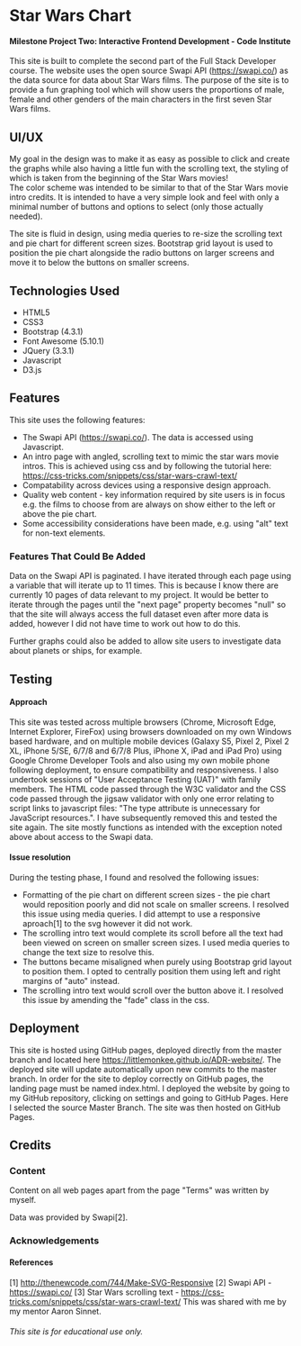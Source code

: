 # Star Wars Chart

#### Milestone Project Two: Interactive Frontend Development - Code Institute

This site is built to complete the second part of the Full Stack Developer course. The website uses the open source Swapi API (https://swapi.co/) as the data source for data about Star Wars films.
The purpose of the site is to provide a fun graphing tool which will show users the proportions of male, female and other genders of the main characters in the first seven Star Wars films.

## UI/UX
My goal in the design was to make it as easy as possible to click and create the graphs while also having a little fun with the scrolling text, the styling of which is taken from the beginning of the Star Wars movies!  
The color scheme was intended to be similar to that of the Star Wars movie intro credits. 
It is intended to have a very simple look and feel with only a minimal number of buttons and options to select (only those actually needed).

The site is fluid in design, using media queries to re-size the scrolling text and pie chart for different screen sizes. Bootstrap grid layout is used to position the pie chart alongside the radio buttons on larger screens and move it to below the buttons on smaller screens. 

## Technologies Used
- HTML5
- CSS3
- Bootstrap (4.3.1)
- Font Awesome (5.10.1)
- JQuery (3.3.1)
- Javascript
- D3.js

## Features
This site uses the following features:
- The Swapi API (https://swapi.co/). The data is accessed using Javascript.
- An intro page with angled, scrolling text to mimic the star wars movie intros. This is achieved using css and by following the tutorial here: https://css-tricks.com/snippets/css/star-wars-crawl-text/
- Compatability across devices using a responsive design approach.
- Quality web content - key information required by site users is in focus e.g. the films to choose from are always on show either to the left or above the pie chart.
- Some accessibility considerations have been made, e.g. using "alt" text for non-text elements.

### Features That Could Be Added
Data on the Swapi API is paginated. I have iterated through each page using a variable that will iterate up to 11 times. This is because I know there are currently 10 pages of data relevant to my project.
It would be better to iterate through the pages until the "next page" property becomes "null" so that the site will always access the full dataset even after more data is added, however I did not have time to work out how to do this.

Further graphs could also be added to allow site users to investigate data about planets or ships, for example.

## Testing
#### Approach
This site was tested across multiple browsers (Chrome, Microsoft Edge, Internet Explorer, FireFox) using browsers downloaded on my own Windows based hardware, and on multiple mobile devices (Galaxy S5, Pixel 2, Pixel 2 XL, iPhone 5/SE, 6/7/8 and 6/7/8 Plus, iPhone X, iPad and iPad Pro) using Google Chrome Developer Tools and also using my own mobile phone following deployment, to ensure compatibility and responsiveness. 
I also undertook sessions of "User Acceptance Testing (UAT)" with family members.
The HTML code passed through the W3C validator and the CSS code passed through the jigsaw validator with only one error relating to script links to javascript files: "The type attribute is unnecessary for JavaScript resources.". I have subsequently removed this and tested the site again.
The site mostly functions as intended with the exception noted above about access to the Swapi data.

#### Issue resolution
During the testing phase, I found and resolved the following issues:
- Formatting of the pie chart on different screen sizes - the pie chart would reposition poorly and did not scale on smaller screens. I resolved this issue using media queries. I did attempt to use a responsive aproach[1] to the svg however it did not work.
- The scrolling intro text would complete its scroll before all the text had been viewed on screen on smaller screen sizes. I used media queries to change the text size to resolve this.
- The buttons became misaligned when purely using Bootstrap grid layout to position them. I opted to centrally position them using left and right margins of "auto" instead.
- The scrolling intro text would scroll over the button above it. I resolved this issue by amending the "fade" class in the css.

## Deployment
This site is hosted using GitHub pages, deployed directly from the master branch and located here https://littlemonkee.github.io/ADR-website/. The deployed site will update automatically upon new commits to the master branch. In order for the site to deploy correctly on GitHub pages, the landing page must be named index.html.
I deployed the website by going to my GitHub repository, clicking on settings and going to GitHub Pages. Here I selected the source Master Branch. The site was then hosted on GitHub Pages.

## Credits
### Content
Content on all web pages apart from the page "Terms" was written by myself. 

Data was provided by Swapi[2].

### Acknowledgements

#### References
[1] http://thenewcode.com/744/Make-SVG-Responsive
[2] Swapi API - https://swapi.co/
[3] Star Wars scrolling text - https://css-tricks.com/snippets/css/star-wars-crawl-text/ This was shared with me by my mentor Aaron Sinnet.


###### This site is for educational use only.


